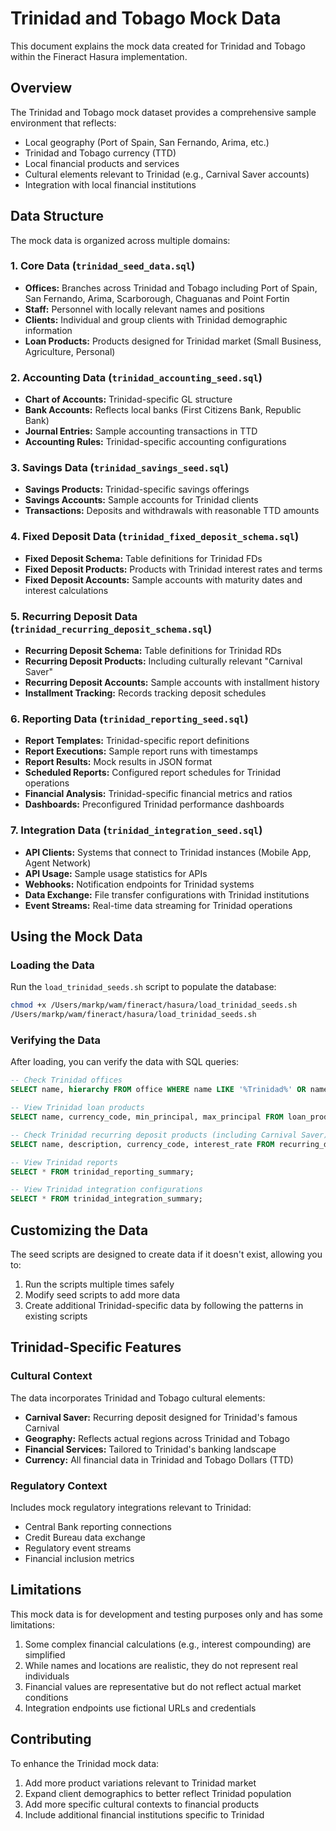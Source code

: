 # Trinidad and Tobago Mock Data

This document explains the mock data created for Trinidad and Tobago within the Fineract Hasura implementation.

## Overview

The Trinidad and Tobago mock dataset provides a comprehensive sample environment that reflects:

- Local geography (Port of Spain, San Fernando, Arima, etc.)
- Trinidad and Tobago currency (TTD)
- Local financial products and services
- Cultural elements relevant to Trinidad (e.g., Carnival Saver accounts)
- Integration with local financial institutions

## Data Structure

The mock data is organized across multiple domains:

### 1. Core Data (`trinidad_seed_data.sql`)

- **Offices:** Branches across Trinidad and Tobago including Port of Spain, San Fernando, Arima, Scarborough, Chaguanas and Point Fortin
- **Staff:** Personnel with locally relevant names and positions
- **Clients:** Individual and group clients with Trinidad demographic information
- **Loan Products:** Products designed for Trinidad market (Small Business, Agriculture, Personal)

### 2. Accounting Data (`trinidad_accounting_seed.sql`)

- **Chart of Accounts:** Trinidad-specific GL structure
- **Bank Accounts:** Reflects local banks (First Citizens Bank, Republic Bank)
- **Journal Entries:** Sample accounting transactions in TTD
- **Accounting Rules:** Trinidad-specific accounting configurations

### 3. Savings Data (`trinidad_savings_seed.sql`)

- **Savings Products:** Trinidad-specific savings offerings
- **Savings Accounts:** Sample accounts for Trinidad clients
- **Transactions:** Deposits and withdrawals with reasonable TTD amounts

### 4. Fixed Deposit Data (`trinidad_fixed_deposit_schema.sql`)

- **Fixed Deposit Schema:** Table definitions for Trinidad FDs
- **Fixed Deposit Products:** Products with Trinidad interest rates and terms
- **Fixed Deposit Accounts:** Sample accounts with maturity dates and interest calculations

### 5. Recurring Deposit Data (`trinidad_recurring_deposit_schema.sql`)

- **Recurring Deposit Schema:** Table definitions for Trinidad RDs
- **Recurring Deposit Products:** Including culturally relevant "Carnival Saver"
- **Recurring Deposit Accounts:** Sample accounts with installment history
- **Installment Tracking:** Records tracking deposit schedules

### 6. Reporting Data (`trinidad_reporting_seed.sql`)

- **Report Templates:** Trinidad-specific report definitions
- **Report Executions:** Sample report runs with timestamps
- **Report Results:** Mock results in JSON format
- **Scheduled Reports:** Configured report schedules for Trinidad operations
- **Financial Analysis:** Trinidad-specific financial metrics and ratios
- **Dashboards:** Preconfigured Trinidad performance dashboards

### 7. Integration Data (`trinidad_integration_seed.sql`)

- **API Clients:** Systems that connect to Trinidad instances (Mobile App, Agent Network)
- **API Usage:** Sample usage statistics for APIs
- **Webhooks:** Notification endpoints for Trinidad systems
- **Data Exchange:** File transfer configurations with Trinidad institutions
- **Event Streams:** Real-time data streaming for Trinidad operations

## Using the Mock Data

### Loading the Data

Run the `load_trinidad_seeds.sh` script to populate the database:

```bash
chmod +x /Users/markp/wam/fineract/hasura/load_trinidad_seeds.sh
/Users/markp/wam/fineract/hasura/load_trinidad_seeds.sh
```

### Verifying the Data

After loading, you can verify the data with SQL queries:

```sql
-- Check Trinidad offices
SELECT name, hierarchy FROM office WHERE name LIKE '%Trinidad%' OR name LIKE '%Port of Spain%';

-- View Trinidad loan products
SELECT name, currency_code, min_principal, max_principal FROM loan_product;

-- Check Trinidad recurring deposit products (including Carnival Saver)
SELECT name, description, currency_code, interest_rate FROM recurring_deposit_product;

-- View Trinidad reports
SELECT * FROM trinidad_reporting_summary;

-- View Trinidad integration configurations
SELECT * FROM trinidad_integration_summary;
```

## Customizing the Data

The seed scripts are designed to create data if it doesn't exist, allowing you to:

1. Run the scripts multiple times safely
2. Modify seed scripts to add more data
3. Create additional Trinidad-specific data by following the patterns in existing scripts

## Trinidad-Specific Features

### Cultural Context

The data incorporates Trinidad and Tobago cultural elements:

- **Carnival Saver:** Recurring deposit designed for Trinidad's famous Carnival
- **Geography:** Reflects actual regions across Trinidad and Tobago
- **Financial Services:** Tailored to Trinidad's banking landscape
- **Currency:** All financial data in Trinidad and Tobago Dollars (TTD)

### Regulatory Context

Includes mock regulatory integrations relevant to Trinidad:

- Central Bank reporting connections
- Credit Bureau data exchange
- Regulatory event streams
- Financial inclusion metrics

## Limitations

This mock data is for development and testing purposes only and has some limitations:

1. Some complex financial calculations (e.g., interest compounding) are simplified
2. While names and locations are realistic, they do not represent real individuals
3. Financial values are representative but do not reflect actual market conditions
4. Integration endpoints use fictional URLs and credentials

## Contributing

To enhance the Trinidad mock data:

1. Add more product variations relevant to Trinidad market
2. Expand client demographics to better reflect Trinidad population
3. Add more specific cultural contexts to financial products
4. Include additional financial institutions specific to Trinidad
